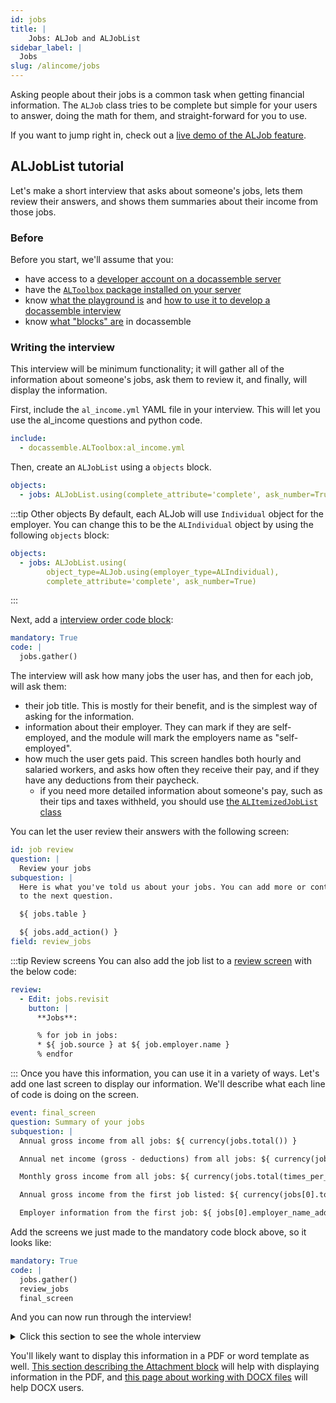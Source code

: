 ```yaml
---
id: jobs
title: |
    Jobs: ALJob and ALJobList
sidebar_label: |
  Jobs
slug: /alincome/jobs
---
```


Asking people about their jobs is a common task when getting financial information. The `ALJob` class tries to be complete but simple for your users to answer, doing the math for them, and straight-forward for you to use.

If you want to jump right in, check out a [live demo of the ALJob feature](https://apps-test.suffolklitlab.org/start/ALToolbox/al_income_demo?use_feature=ALJob).

## ALJobList tutorial

Let's make a short interview that asks about someone's jobs, lets
them review their answers, and shows them summaries about their
income from those jobs.

### Before

Before you start, we'll assume that you:

* have access to a [developer account on a docassemble server](https://suffolklitlab.org/legal-tech-class/docs/classes/assembly-line/2020-assembly-line-assignment-1#before-you-get-started)
* have the [`ALToolbox` package installed on your server](https://suffolklitlab.org/docassemble-AssemblyLine-documentation/docs/installation#run-the-installation-script)
* know [what the playground is](https://suffolklitlab.org/legal-tech-class/docs/classes/docacon-2020/hello-world#introduction-to-the-docassemble-playground) and [how to use it to develop a docassemble interview](https://suffolklitlab.org/legal-tech-class/docs/classes/docacon-2020/hello-world#hello-world)
* know [what "blocks" are](https://suffolklitlab.org/legal-tech-class/docs/yaml#documents) in docassemble

### Writing the interview

This interview will be minimum functionality; it will gather all of the information about someone's jobs, ask them to review it, and finally, will display the information.

First, include the `al_income.yml` YAML file in your interview. This will
let you use the al_income questions and python code.

```yml
include:
  - docassemble.ALToolbox:al_income.yml
```

Then, create an `ALJobList` using a `objects` block.

```yml
objects:
  - jobs: ALJobList.using(complete_attribute='complete', ask_number=True)
```

:::tip Other objects
By default, each ALJob will use `Individual` object for the employer. You can change this to be the
`ALIndividual` object by using the following `objects` block:

```yml
objects:
  - jobs: ALJobList.using(
        object_type=ALJob.using(employer_type=ALIndividual),
        complete_attribute='complete', ask_number=True)
```

:::

Next, add a [interview order code block](https://suffolklitlab.org/legal-tech-class/docs/practical-guide-docassemble/controlling-interview-order#the-interview-order-block):

```yml
mandatory: True
code: |
  jobs.gather()
```

The interview will ask how many jobs the user has, and then for each job, will ask them:

* their job title. This is mostly for their benefit, and is the simplest way of asking for the information.
* information about their employer. They can mark if they are self-employed, and the module will mark the employers name as
  "self-employed".
* how much the user gets paid. This screen handles both hourly and salaried workers, and asks how often they receive their pay,
  and if they have any deductions from their paycheck.
  * if you need more detailed information about someone's pay, such as their
    tips and taxes withheld, you should use [the `ALItemizedJobList` class](alincome/itemizedjobs.md)

You can let the user review their answers with the following screen:

```yml
id: job review
question: |
  Review your jobs
subquestion: |
  Here is what you've told us about your jobs. You can add more or continue
  to the next question.

  ${ jobs.table }

  ${ jobs.add_action() }
field: review_jobs
```

:::tip Review screens
You can also add the job list to a [review screen](https://docassemble.org/docs/fields.html#review) with the below code:

```yml
review:
  - Edit: jobs.revisit
    button: |
      **Jobs**:

      % for job in jobs:
      * ${ job.source } at ${ job.employer.name }
      % endfor
```

:::
Once you have this information, you can use it in a variety of ways.
Let's add one last screen to display our information. We'll
describe what each line of code is doing on the screen.

```yml
event: final_screen
question: Summary of your jobs
subquestion: |
  Annual gross income from all jobs: ${ currency(jobs.total()) }

  Annual net income (gross - deductions) from all jobs: ${ currency(jobs.net_total()) }

  Monthly gross income from all jobs: ${ currency(jobs.total(times_per_year=12)) }

  Annual gross income from the first job listed: ${ currency(jobs[0].total()) }

  Employer information from the first job: ${ jobs[0].employer_name_address_phone() }
```

Add the screens we just made to the mandatory code block above, so it looks like:

```yml
mandatory: True
code: |
  jobs.gather()
  review_jobs
  final_screen
```

And you can now run through the interview!

<details>
<summary>Click this section to see the whole interview</summary>

```yml
---
include:
  - al_income.yml
---
objects:
  - jobs: ALJobList.using(complete_attribute='complete', ask_number=True)
---
mandatory: True
code: |
  jobs.gather()
  review_jobs
  final_screen
---
id: job review
question: |
  Review your jobs
subquestion: |
  Here is what you've told us about your jobs. You can add more or continue
  to the next question.

  ${ jobs.table }

  ${ jobs.add_action() }
field: review_jobs
---
event: final_screen
question: Summary of your jobs
subquestion: |
  Annual gross income from all jobs: ${ currency(jobs.total()) }

  Annual net income (gross - deductions) from all jobs: ${ currency(jobs.net_total()) }

  Monthly gross income from all jobs: ${ currency(jobs.total(times_per_year=12)) }

  Annual gross income from the first job listed: ${ currency(jobs[0].total()) }

  Employer information from the first job: ${ jobs[0].employer_name_address_phone() }
```

</details>


You'll likely want to display this information in a PDF or word template as well. [This section describing the Attachment block](https://suffolklitlab.org/docassemble-AssemblyLine-documentation/docs/generated_yaml#attachment-block) will help with displaying information in the PDF, and [this page about working with DOCX files](https://suffolklitlab.org/docassemble-AssemblyLine-documentation/docs/docx) will help DOCX users.
